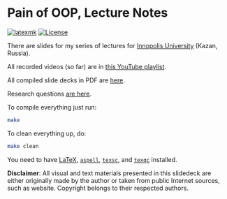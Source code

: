 # Pain of OOP, Lecture Notes

[![latexmk](https://github.com/yegor256/painofoop/actions/workflows/latexmk.yml/badge.svg?branch=master)](https://github.com/yegor256/painofoop/actions/workflows/latexmk.yml)
[![License](https://img.shields.io/badge/license-MIT-green.svg)](https://github.com/yegor256/painofoop/blob/master/LICENSE.txt)

There are slides for my series of lectures for
[Innopolis University](https://innopolis.university/) (Kazan, Russia).

All recorded videos (so far) are in [this YouTube playlist][playlist].

All compiled slide decks in PDF are
[here](https://yegor256.github.io/painofoop/).

Research questions [are here][rq].

To compile everything just run:

```bash
make
```

To clean everything up, do:

```bash
make clean
```

You need to have
[LaTeX](https://en.wikipedia.org/wiki/LaTeX),
[`aspell`](http://aspell.net/),
[`texsc`](https://rubygems.org/gems/texsc),
and
[`texqc`](https://rubygems.org/gems/texqc)
installed.

**Disclaimer**: All visual and text materials presented in
this slidedeck are either originally made by the author or taken from public
Internet sources, such as website. Copyright belongs to their respected
authors.

[playlist]: https://www.youtube.com/playlist?list=PLaIsQH4uc08ytf8POIIAkkR4ZsRq8DFiV
[rq]: https://gist.github.com/yegor256/9c7ac9fbd45469a08eb68cfe09d451c3
